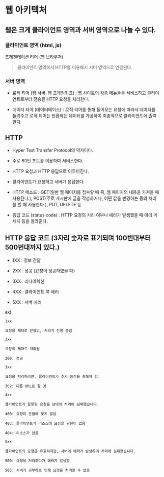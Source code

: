 # 웹 아키텍처

## 웹은 크게 클라이언트 영역과 서버 영역으로 나눌 수 있다.

### 클라이언트 영역 (html, js)

프레젠테이션 티어 (웹 브라우저)

> 클라이언트 영역에서 HTTP를 이용해서 서버 영역으로 연결된다.


### 서버 영역

- 로직 티어 (웹 서버, 웹 프레임워크) : 웹 사이트의 각종 메뉴들을 서비스하고 클라이언트로부터 전송된 HTTP 요청을 처리한다.

- 데이터 티어 (데이터베이스) : 로직 티어를 통해 들어오는 요청에 따라서 데이터를 돌려주고 로직 티어는 반환되는 데이터를 가공하여 최종적으로 클라이언트에 출력한다.



## HTTP

- Hyper Text Transfer Protocol의 약자이다.

- 주로 80번 포트를 이용하여 서비스한다.

- HTTP 요청과 HTTP 응답으로 이루어진다.

- 클라이언트가 요청하고 서버가 응답한다.

- HTTP 메소드 : GET(일반 웹 페이지를 접속할 때 즉, 웹 페이지의 내용을 가져올 때 사용된다.), POST(주로 게시판에 글을 작성하거나, 어떤 값을 변경하는 등의 처리를 할 때 사용한다.), PUT, DELETE 등

- 응답 코드 (status code) : HTTP 요청의 처리 여부나 에러가 발생했을 때 에러 메세지 등을 알려준다.



## HTTP 응답 코드 (3자리 숫자로 표기되며 100번대부터 500번대까지 있다.)

- 1XX : 정보 잔달

- 2XX : 성공 (요청이 성공하였을 때)

- 3XX : 리다이렉션

- 4XX : 클라이언트 쪽 에러

- 5XX : 서버 에러

ex)

    1xx

    요청을 제대로 받았고, 처리가 진행 중임

    2xx

    요청이 제대로 처리됨

    200: 성공

    3xx

    요청을 처리하려면, 클라이언트가 추가 동작을 취해야 함.

    302: 다른 URL로 갈 것

    4xx

    클라이언트가 잘못된 요청을 보내어 처리에 실패했습니다.

    400: 요청이 문법에 맞지 않음

    403: 클라이언트가 리소스에 요청할 권한이 없음

    404: 리소스가 없음

    5xx

    클라이언트의 요청은 유효하지만, 서버에 에러가 발생하여 처리에 실패했습니다.

    500: 요청을 처리하다가 에러가 발생함

    503: 서버가 과부하로 인해 요청을 처리할 수 없음